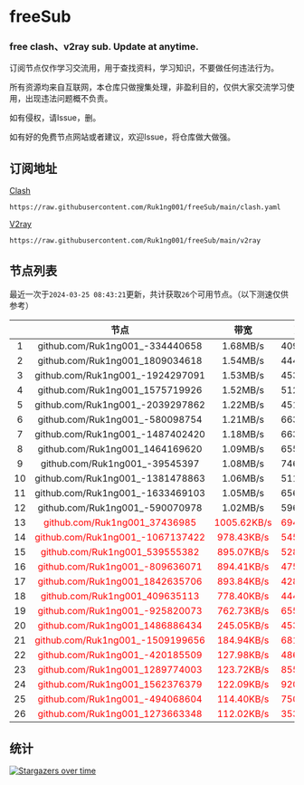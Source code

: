 # freeSub
### free clash、v2ray sub. Update at anytime.

订阅节点仅作学习交流用，用于查找资料，学习知识，不要做任何违法行为。

所有资源均来自互联网，本仓库只做搜集处理，非盈利目的，仅供大家交流学习使用，出现违法问题概不负责。

如有侵权，请Issue，删。

如有好的免费节点网站或者建议，欢迎Issue，将仓库做大做强。

## 订阅地址
[Clash](https://raw.githubusercontent.com/Ruk1ng001/freeSub/main/clash.yaml)
```
https://raw.githubusercontent.com/Ruk1ng001/freeSub/main/clash.yaml
```
[V2ray](https://raw.githubusercontent.com/Ruk1ng001/freeSub/main/v2ray)
```
https://raw.githubusercontent.com/Ruk1ng001/freeSub/main/v2ray
```

## 节点列表

最近一次于`2024-03-25 08:43:21`更新，共计获取`26`个可用节点。（以下测速仅供参考）

|  | 节点 | 带宽 | 延迟 |
|:-:|:--:|:--:|:--:|
 | 1 | github.com/Ruk1ng001_-334440658 | 1.68MB/s | 409.00ms |
 | 2 | github.com/Ruk1ng001_1809034618 | 1.54MB/s | 444.00ms |
 | 3 | github.com/Ruk1ng001_-1924297091 | 1.53MB/s | 453.00ms |
 | 4 | github.com/Ruk1ng001_1575719926 | 1.52MB/s | 512.00ms |
 | 5 | github.com/Ruk1ng001_-2039297862 | 1.22MB/s | 451.00ms |
 | 6 | github.com/Ruk1ng001_-580098754 | 1.21MB/s | 663.00ms |
 | 7 | github.com/Ruk1ng001_-1487402420 | 1.18MB/s | 663.00ms |
 | 8 | github.com/Ruk1ng001_1464169620 | 1.09MB/s | 655.00ms |
 | 9 | github.com/Ruk1ng001_-39545397 | 1.08MB/s | 746.00ms |
 | 10 | github.com/Ruk1ng001_-1381478863 | 1.06MB/s | 511.00ms |
 | 11 | github.com/Ruk1ng001_-1633469103 | 1.05MB/s | 656.00ms |
 | 12 | github.com/Ruk1ng001_-590070978 | 1.02MB/s | 596.00ms |
 | 13 | <font color=red>github.com/Ruk1ng001_37436985</font> | <font color=red>1005.62KB/s</font> | <font color=red>694.00ms</font> |
 | 14 | <font color=red>github.com/Ruk1ng001_-1067137422</font> | <font color=red>978.43KB/s</font> | <font color=red>545.00ms</font> |
 | 15 | <font color=red>github.com/Ruk1ng001_539555382</font> | <font color=red>895.07KB/s</font> | <font color=red>528.00ms</font> |
 | 16 | <font color=red>github.com/Ruk1ng001_-809636071</font> | <font color=red>894.41KB/s</font> | <font color=red>475.00ms</font> |
 | 17 | <font color=red>github.com/Ruk1ng001_1842635706</font> | <font color=red>893.84KB/s</font> | <font color=red>428.00ms</font> |
 | 18 | <font color=red>github.com/Ruk1ng001_409635113</font> | <font color=red>778.40KB/s</font> | <font color=red>444.00ms</font> |
 | 19 | <font color=red>github.com/Ruk1ng001_-925820073</font> | <font color=red>762.73KB/s</font> | <font color=red>655.00ms</font> |
 | 20 | <font color=red>github.com/Ruk1ng001_1486886434</font> | <font color=red>245.05KB/s</font> | <font color=red>453.00ms</font> |
 | 21 | <font color=red>github.com/Ruk1ng001_-1509199656</font> | <font color=red>184.94KB/s</font> | <font color=red>681.00ms</font> |
 | 22 | <font color=red>github.com/Ruk1ng001_-420185509</font> | <font color=red>127.98KB/s</font> | <font color=red>486.00ms</font> |
 | 23 | <font color=red>github.com/Ruk1ng001_1289774003</font> | <font color=red>123.72KB/s</font> | <font color=red>855.00ms</font> |
 | 24 | <font color=red>github.com/Ruk1ng001_1562376379</font> | <font color=red>122.09KB/s</font> | <font color=red>920.00ms</font> |
 | 25 | <font color=red>github.com/Ruk1ng001_-494068604</font> | <font color=red>114.40KB/s</font> | <font color=red>750.00ms</font> |
 | 26 | <font color=red>github.com/Ruk1ng001_1273663348</font> | <font color=red>112.02KB/s</font> | <font color=red>353.00ms</font> |


## 统计

[![Stargazers over time](https://starchart.cc/Ruk1ng001/freeSub.svg)](https://starchart.cc/Ruk1ng001/freeSub)